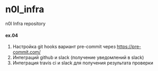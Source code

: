 # n0l_infra
n0l Infra repository

#### ex.04

1.  Настройка git hooks вариант pre-commit через https://pre-commit.com/
2. Интеграций github и slack (получение уведомлений в slack)
3. Интеграция travis ci и slack для получения результата проверки
